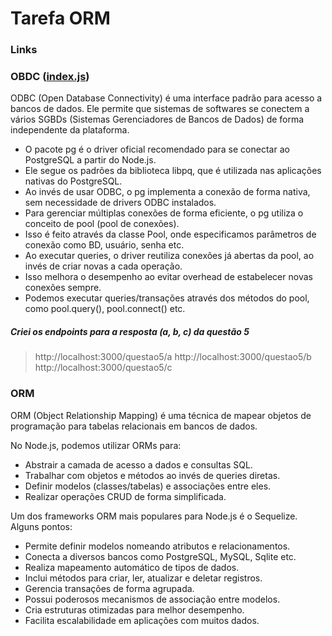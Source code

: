 # Tarefa ORM

### Links

### OBDC ([index.js](https://github.com/suelitonx/bd2/blob/main/tarefas/orm/ODBC/index.js))
ODBC (Open Database Connectivity) é uma interface padrão para acesso a bancos de dados. Ele permite que sistemas de softwares se conectem a vários SGBDs (Sistemas Gerenciadores de Bancos de Dados) de forma independente da plataforma.
- O pacote pg é o driver oficial recomendado para se conectar ao PostgreSQL a partir do Node.js.
- Ele segue os padrões da biblioteca libpq, que é utilizada nas aplicações nativas do PostgreSQL.
- Ao invés de usar ODBC, o pg implementa a conexão de forma nativa, sem necessidade de drivers ODBC instalados.
- Para gerenciar múltiplas conexões de forma eficiente, o pg utiliza o conceito de pool (pool de conexões).
- Isso é feito através da classe Pool, onde especificamos parâmetros de conexão como BD, usuário, senha etc.
- Ao executar queries, o driver reutiliza conexões já abertas da pool, ao invés de criar novas a cada operação.
- Isso melhora o desempenho ao evitar overhead de estabelecer novas conexões sempre.
- Podemos executar queries/transações através dos métodos do pool, como pool.query(), pool.connect() etc.

##### Criei os endpoints para a resposta (a, b, c) da questão 5

> http://localhost:3000/questao5/a
> http://localhost:3000/questao5/b
> http://localhost:3000/questao5/c

### ORM
ORM (Object Relationship Mapping) é uma técnica de mapear objetos de programação para tabelas relacionais em bancos de dados.

No Node.js, podemos utilizar ORMs para:
- Abstrair a camada de acesso a dados e consultas SQL.
- Trabalhar com objetos e métodos ao invés de queries diretas.
- Definir modelos (classes/tabelas) e associações entre eles.
- Realizar operações CRUD de forma simplificada.

Um dos frameworks ORM mais populares para Node.js é o Sequelize. Alguns pontos:
- Permite definir modelos nomeando atributos e relacionamentos.
- Conecta a diversos bancos como PostgreSQL, MySQL, Sqlite etc.
- Realiza mapeamento automático de tipos de dados.
- Inclui métodos para criar, ler, atualizar e deletar registros.
- Gerencia transações de forma agrupada.
- Possui poderosos mecanismos de associação entre modelos.
- Cria estruturas otimizadas para melhor desempenho.
- Facilita escalabilidade em aplicações com muitos dados.